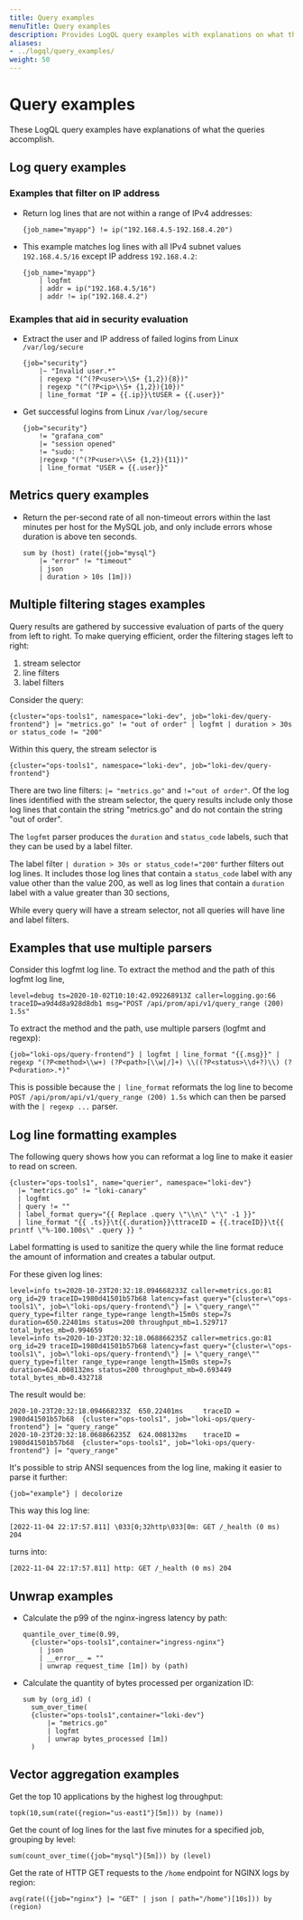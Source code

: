 ```yaml
---
title: Query examples
menuTitle: Query examples  
description: Provides LogQL query examples with explanations on what those queries accomplish.
aliases: 
- ../logql/query_examples/
weight: 50 
---
```


# Query examples

These LogQL query examples have explanations of what the queries accomplish.

## Log query examples

### Examples that filter on IP address 

- Return log lines that are not within a range of IPv4 addresses:

    ```logql
    {job_name="myapp"} != ip("192.168.4.5-192.168.4.20")
    ```


- This example matches log lines with all IPv4 subnet values `192.168.4.5/16` except IP address `192.168.4.2`:

    ```logql
    {job_name="myapp"}
		| logfmt
		| addr = ip("192.168.4.5/16")
		| addr != ip("192.168.4.2")
    ```

### Examples that aid in security evaluation

- Extract the user and IP address of failed logins from Linux `/var/log/secure`

    ```logql
    {job="security"} 
        |~ "Invalid user.*"
        | regexp "(^(?P<user>\\S+ {1,2}){8})"
        | regexp "(^(?P<ip>\\S+ {1,2}){10})"
        | line_format "IP = {{.ip}}\tUSER = {{.user}}"
    ```
   
- Get successful logins from Linux `/var/log/secure`

    ```logql
    {job="security"}
        != "grafana_com"
        |= "session opened"
        != "sudo: "
        |regexp "(^(?P<user>\\S+ {1,2}){11})"
        | line_format "USER = {{.user}}"
    ```

## Metrics query examples

- Return the per-second rate of all non-timeout errors
within the last minutes per host for the MySQL job,
and only include errors whose duration is above ten seconds.

    ```
    sum by (host) (rate({job="mysql"}
        |= "error" != "timeout"
        | json
        | duration > 10s [1m]))
    ```

## Multiple filtering stages examples

Query results are gathered by successive evaluation of parts of the query from left to right.
To make querying efficient,
order the filtering stages left to right:

1. stream selector
2. line filters
3. label filters

Consider the query:

```logql
{cluster="ops-tools1", namespace="loki-dev", job="loki-dev/query-frontend"} |= "metrics.go" != "out of order" | logfmt | duration > 30s or status_code != "200"
```
Within this query, the stream selector is

```
{cluster="ops-tools1", namespace="loki-dev", job="loki-dev/query-frontend"}
```

There are two line filters: 
`|= "metrics.go"`
and `!="out of order"`.
Of the log lines identified with the stream selector,
the query results
include only those log lines that contain the string "metrics.go"
and do not contain the string "out of order".

The `logfmt` parser produces the `duration` and `status_code` labels,
such that they can be used by a label filter.

The label filter 
`| duration > 30s or status_code!="200"`
further filters out log lines.
It includes those log lines that contain a `status_code` label
with any value other than the value 200,
as well as log lines that contain a `duration` label
with a value greater than 30 sections,

While every query will have a stream selector,
not all queries will have line and label filters.

## Examples that use multiple parsers

Consider this logfmt log line.
To extract the method and the path of this logfmt log line,

```log
level=debug ts=2020-10-02T10:10:42.092268913Z caller=logging.go:66 traceID=a9d4d8a928d8db1 msg="POST /api/prom/api/v1/query_range (200) 1.5s"
```

To extract the method and the path,
use multiple parsers (logfmt and regexp):

```logql
{job="loki-ops/query-frontend"} | logfmt | line_format "{{.msg}}" | regexp "(?P<method>\\w+) (?P<path>[\\w|/]+) \\((?P<status>\\d+?)\\) (?P<duration>.*)"
```

This is possible because the `| line_format` reformats the log line to become `POST /api/prom/api/v1/query_range (200) 1.5s` which can then be parsed with the `| regexp ...` parser.

## Log line formatting examples

The following query shows how you can reformat a log line to make it easier to read on screen.

```logql
{cluster="ops-tools1", name="querier", namespace="loki-dev"}
  |= "metrics.go" != "loki-canary"
  | logfmt
  | query != ""
  | label_format query="{{ Replace .query \"\\n\" \"\" -1 }}"
  | line_format "{{ .ts}}\t{{.duration}}\ttraceID = {{.traceID}}\t{{ printf \"%-100.100s\" .query }} "
```

Label formatting is used to sanitize the query while the line format reduce the amount of information and creates a tabular output.

For these given log lines:

```log
level=info ts=2020-10-23T20:32:18.094668233Z caller=metrics.go:81 org_id=29 traceID=1980d41501b57b68 latency=fast query="{cluster=\"ops-tools1\", job=\"loki-ops/query-frontend\"} |= \"query_range\"" query_type=filter range_type=range length=15m0s step=7s duration=650.22401ms status=200 throughput_mb=1.529717 total_bytes_mb=0.994659
level=info ts=2020-10-23T20:32:18.068866235Z caller=metrics.go:81 org_id=29 traceID=1980d41501b57b68 latency=fast query="{cluster=\"ops-tools1\", job=\"loki-ops/query-frontend\"} |= \"query_range\"" query_type=filter range_type=range length=15m0s step=7s duration=624.008132ms status=200 throughput_mb=0.693449 total_bytes_mb=0.432718
```

The result would be:

```log
2020-10-23T20:32:18.094668233Z	650.22401ms	    traceID = 1980d41501b57b68	{cluster="ops-tools1", job="loki-ops/query-frontend"} |= "query_range"
2020-10-23T20:32:18.068866235Z	624.008132ms	traceID = 1980d41501b57b68	{cluster="ops-tools1", job="loki-ops/query-frontend"} |= "query_range"
```

It's possible to strip ANSI sequences from the log line, making it easier
to parse it further:

```
{job="example"} | decolorize
```

This way this log line:

```
[2022-11-04 22:17:57.811] \033[0;32http\033[0m: GET /_health (0 ms) 204
```

turns into:
```
[2022-11-04 22:17:57.811] http: GET /_health (0 ms) 204
```


## Unwrap examples

- Calculate the p99 of the nginx-ingress latency by path:

    ```logql
    quantile_over_time(0.99,
      {cluster="ops-tools1",container="ingress-nginx"}
        | json
        | __error__ = ""
        | unwrap request_time [1m]) by (path)
    ```

- Calculate the quantity of bytes processed per organization ID:

    ```logql
    sum by (org_id) (
      sum_over_time(
      {cluster="ops-tools1",container="loki-dev"}
          |= "metrics.go"
          | logfmt
          | unwrap bytes_processed [1m])
      )
    ```

## Vector aggregation examples

Get the top 10 applications by the highest log throughput:

```logql
topk(10,sum(rate({region="us-east1"}[5m])) by (name))
```

Get the count of log lines for the last five minutes for a specified job, grouping
by level:

```logql
sum(count_over_time({job="mysql"}[5m])) by (level)
```

Get the rate of HTTP GET requests to the `/home` endpoint for NGINX logs by region:

```logql
avg(rate(({job="nginx"} |= "GET" | json | path="/home")[10s])) by (region)
```

